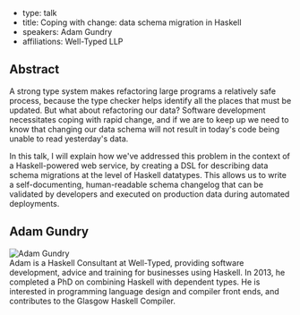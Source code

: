 - type: talk
- title: Coping with change: data schema migration in Haskell 
- speakers: Adam Gundry 
- affiliations: Well-Typed LLP 

## Abstract 

A strong type system makes refactoring large programs a relatively safe process, because the type checker helps identify all the places that must be updated. But what about refactoring our data? Software development necessitates coping with rapid change, and if we are to keep up we need to know that changing our data schema will not result in today's code being unable to read yesterday's data.
 
In this talk, I will explain how we've addressed this problem in the context of a Haskell-powered web service, by creating a DSL for describing data schema migrations at the level of Haskell datatypes. This allows us to write a self-documenting, human-readable schema changelog that can be validated by developers and executed on production data during automated deployments.

## Adam Gundry 

<div class="row" media:type="text/omd">

<div class="medium-4 columns">
<img src="img/adam-gundry.jpg" alt="Adam Gundry"></img>
</div>

<div class="medium-8 columns" media:type="text/omd">
</div>
Adam is a Haskell Consultant at Well-Typed, providing software
development, advice and training for businesses using Haskell. In 2013,
he completed a PhD on combining Haskell with dependent types. He is
interested in programming language design and compiler front ends, and
contributes to the Glasgow Haskell Compiler.
</div>
